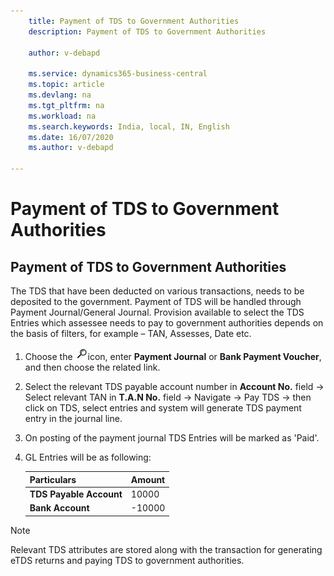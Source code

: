 ```yaml
---
    title: Payment of TDS to Government Authorities
    description: Payment of TDS to Government Authorities

    author: v-debapd

    ms.service: dynamics365-business-central
    ms.topic: article
    ms.devlang: na
    ms.tgt_pltfrm: na
    ms.workload: na
    ms.search.keywords: India, local, IN, English
    ms.date: 16/07/2020
    ms.author: v-debapd

---
```

# Payment of TDS to Government Authorities

## Payment of TDS to Government Authorities

The TDS that have been deducted on various transactions, needs to be deposited to the government. Payment of TDS will be handled through Payment Journal/General Journal. Provision available to select the TDS Entries which assessee needs to pay to government authorities depends on the basis of filters, for example – TAN, Assesses, Date etc.

1. Choose the ![img](image/search.jpg)icon, enter **Payment Journal** or **Bank Payment Voucher**, and then choose the related link.
2. Select the relevant TDS payable account number in **Account No.** field -> Select relevant TAN in **T.A.N No.** field -> Navigate -> Pay TDS -> then click on TDS, select entries and system will generate TDS payment entry in the journal line. 
3. On posting of the payment journal TDS Entries will be marked as 'Paid'.

1. GL Entries will be as following:
    
    |Particulars|Amount|
    |----------------------------------|---------------------------------------|  
    |**TDS Payable Account**|10000|
    |**Bank Account**|-10000|


> [!NOTE]
>
> Relevant TDS attributes are stored along with the transaction for generating eTDS returns and paying TDS to government authorities.

























